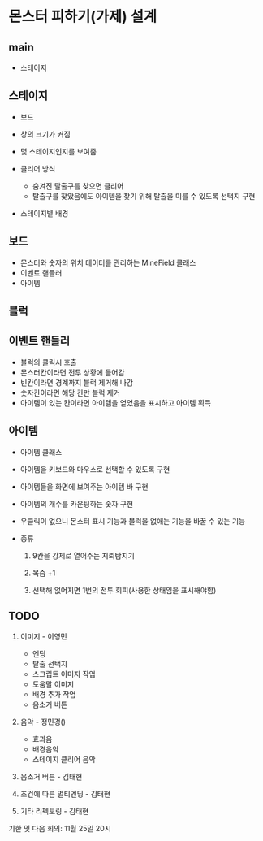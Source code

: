 # 몬스터 피하기(가제) 설계

## main

- 스테이지

  

## 스테이지

- 보드
- 창의 크기가 커짐
- 몇 스테이지인지를 보여줌
- 클리어 방식
  - 숨겨진 탈출구를 찾으면 클리어
  - 탈출구를 찾았음에도 아이템을 찾기 위해 탈출을 미룰 수 있도록 선택지 구현

- 스테이지별 배경

  

## 보드

- 몬스터와 숫자의 위치 데이터를 관리하는 MineField 클래스
- 이벤트 핸들러
- 아이템



## 블럭



## 이벤트 핸들러

- 블럭의 클릭시 호출
- 몬스터칸이라면 전투 상황에 들어감
- 빈칸이라면 경계까지 블럭 제거해 나감
- 숫자칸이라면 해당 칸만 블럭 제거
- 아이템이 있는 칸이라면 아이템을 얻었음을 표시하고 아이템 획득



## 아이템

- 아이템 클래스

- 아이템을 키보드와 마우스로 선택할 수 있도록 구현

- 아이템들을 화면에 보여주는 아이템 바 구현

- 아이템의 개수를 카운팅하는 숫자 구현

- 우클릭이 없으니 몬스터 표시 기능과 블럭을 없애는 기능을 바꿀 수 있는 기능

- 종류

  1. 9칸을 강제로 열어주는 지뢰탐지기

  2. 목숨 +1

  3. 선택해 없어지면 1번의 전투 회피(사용한 상태임을 표시해야함)

     

## TODO

1. 이미지  -  이영민
   - 엔딩
   - 탈출 선택지
   - 스크립트 이미지 작업
   - 도움말 이미지
   - 배경 추가 작업
   - 음소거 버튼

2. 음악  -  정민경()
   - 효과음
   - 배경음악
   - 스테이지 클리어 음악
3. 음소거 버튼  -  김태현
4. 조건에 따른 멀티엔딩  -  김태현
5. 기타 리펙토링  -  김태현

기한 및 다음 회의: 11월 25일 20시 

